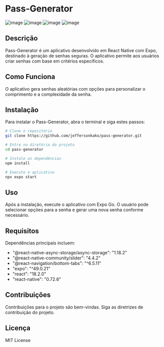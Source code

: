 # Pass-Generator

![image](https://github.com/jeffersonkako/pass-generator/assets/104142117/cf6bbe2e-f0ad-4223-84a3-4ef6db83a14d)
![image](https://github.com/jeffersonkako/pass-generator/assets/104142117/633d9b50-8d79-420e-b917-546dd5adbee8)
![image](https://github.com/jeffersonkako/pass-generator/assets/104142117/d6afd914-7ee5-46a6-bfcc-a4fc20806e8c)
![image](https://github.com/jeffersonkako/pass-generator/assets/104142117/3c55c49d-a2f9-4c0f-a5ad-36e0116d4d1a)




## Descrição
Pass-Generator é um aplicativo desenvolvido em React Native com Expo, destinado à geração de senhas seguras. O aplicativo permite aos usuários criar senhas com base em critérios específicos.

## Como Funciona
O aplicativo gera senhas aleatórias com opções para personalizar o comprimento e a complexidade da senha.

## Instalação

Para instalar o Pass-Generator, abra o terminal e siga estes passos:

```bash
# Clone o repositório
git clone https://github.com/jeffersonkako/pass-generator.git

# Entre no diretório do projeto
cd pass-generator

# Instale as dependências
npm install

# Execute o aplicativo
npx expo start
```

## Uso
Após a instalação, execute o aplicativo com Expo Go. O usuário pode selecionar opções para a senha e gerar uma nova senha conforme necessário.

## Requisitos
Dependências principais incluem:
- "@react-native-async-storage/async-storage": "1.18.2"
- "@react-native-community/slider": "4.4.2"
- "@react-navigation/bottom-tabs": "^6.5.11"
- "expo": "^49.0.21"
- "react": "18.2.0"
- "react-native": "0.72.6"

## Contribuições
Contribuições para o projeto são bem-vindas. Siga as diretrizes de contribuição do projeto.

## Licença
MIT License

